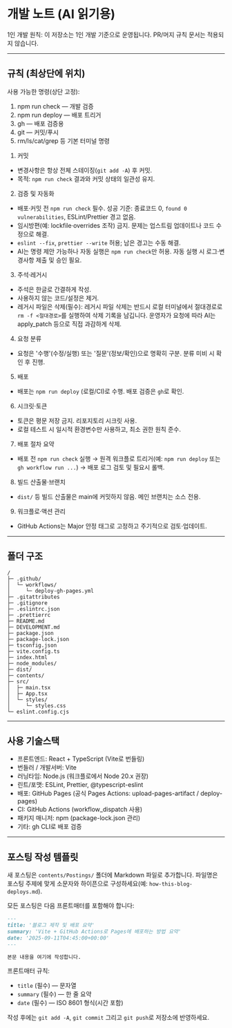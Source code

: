 # 개발 노트 (AI 읽기용)

1인 개발 원칙: 이 저장소는 1인 개발 기준으로 운영됩니다. PR/머지 규칙 문서는 적용되지 않습니다.

---

## 규칙 (최상단에 위치)

사용 가능한 명령(상단 고정):

1. npm run check — 개발 검증
2. npm run deploy — 배포 트리거
3. gh — 배포 검증용
4. git — 커밋/푸시
5. rm/ls/cat/grep 등 기본 터미널 명령

1) 커밋

- 변경사항은 항상 전체 스테이징(`git add -A`) 후 커밋.
- 목적: `npm run check` 결과와 커밋 상태의 일관성 유지.

2. 검증 및 자동화

- 배포·커밋 전 `npm run check` 필수. 성공 기준: 종료코드 0, `found 0 vulnerabilities`, ESLint/Prettier 경고 없음.
- 임시방편(예: lockfile·overrides 조작) 금지. 문제는 업스트림 업데이트나 코드 수정으로 해결.
- `eslint --fix`, `prettier --write` 허용; 남은 경고는 수동 해결.
- AI는 명령 제안 가능하나 자동 실행은 `npm run check`만 허용. 자동 실행 시 로그·변경사항 제출 및 승인 필요.

3. 주석·레거시

- 주석은 한글로 간결하게 작성.
- 사용하지 않는 코드/설정은 제거.
- 레거시 파일은 삭제(필수): 레거시 파일 삭제는 반드시 로컬 터미널에서 절대경로로 `rm -f <절대경로>`를 실행하여 삭제 기록을 남깁니다. 운영자가 요청에 따라 AI는 apply_patch 등으로 직접 과감하게 삭제.

4. 요청 분류

- 요청은 '수행'(수정/실행) 또는 '질문'(정보/확인)으로 명확히 구분. 분류 미비 시 확인 후 진행.

5. 배포

- 배포는 `npm run deploy` (로컬/CI)로 수행. 배포 검증은 `gh`로 확인.

6. 시크릿·토큰

- 토큰은 평문 저장 금지. 리포지토리 시크릿 사용.
- 로컬 테스트 시 일시적 환경변수만 사용하고, 최소 권한 원칙 준수.

7. 배포 절차 요약

- 배포 전 `npm run check` 실행 → 원격 워크플로 트리거(예: `npm run deploy` 또는 `gh workflow run ...`) → 배포 로그 검토 및 필요시 롤백.

8. 빌드 산출물·브랜치

- `dist/` 등 빌드 산출물은 main에 커밋하지 않음. 메인 브랜치는 소스 전용.

9. 워크플로·액션 관리

- GitHub Actions는 Major 안정 태그로 고정하고 주기적으로 검토·업데이트.

---

## 폴더 구조

```
/
├─ .github/
│  └─ workflows/
│     └─ deploy-gh-pages.yml
├─ .gitattributes
├─ .gitignore
├─ .eslintrc.json
├─ .prettierrc
├─ README.md
├─ DEVELOPMENT.md
├─ package.json
├─ package-lock.json
├─ tsconfig.json
├─ vite.config.ts
├─ index.html
├─ node_modules/
├─ dist/
├─ contents/
├─ src/
│  ├─ main.tsx
│  ├─ App.tsx
│  └─ styles/
│     └─ styles.css
└─ eslint.config.cjs

```

---

## 사용 기술스택

- 프론트엔드: React + TypeScript (Vite로 번들링)
- 번들러 / 개발서버: Vite
- 러닝타임: Node.js (워크플로에서 Node 20.x 권장)
- 린트/포맷: ESLint, Prettier, @typescript-eslint
- 배포: GitHub Pages (공식 Pages Actions: upload-pages-artifact / deploy-pages)
- CI: GitHub Actions (workflow_dispatch 사용)
- 패키지 매니저: npm (package-lock.json 관리)
- 기타: gh CLI로 배포 검증

---

## 포스팅 작성 템플릿

새 포스팅은 `contents/Postings/` 폴더에 Markdown 파일로 추가합니다. 파일명은 포스팅 주제에 맞게 소문자와 하이픈으로 구성하세요(예: `how-this-blog-deploys.md`).

모든 포스팅은 다음 프론트매터를 포함해야 합니다:

```markdown
---
title: '블로그 제작 및 배포 요약'
summary: 'Vite + GitHub Actions로 Pages에 배포하는 방법 요약'
date: '2025-09-11T04:45:00+00:00'
---

본문 내용을 여기에 작성합니다.
```

프론트매터 규칙:

- `title` (필수) — 문자열
- `summary` (필수) — 한 줄 요약
- `date` (필수) — ISO 8601 형식(시간 포함)

작성 후에는 `git add -A`, `git commit` 그리고 `git push`로 저장소에 반영하세요.
